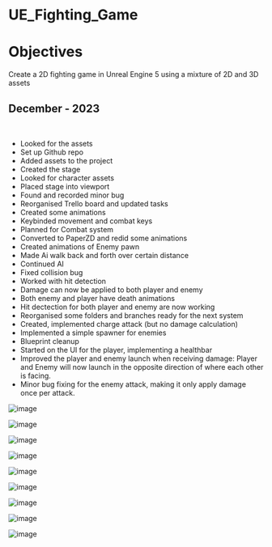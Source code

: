 # UE_Fighting_Game

<h1><strong>Objectives</strong></h1>
<p>Create a 2D fighting game in Unreal Engine 5 using a mixture of 2D and 3D assets</p>

<h2> December - 2023 </h2><br>

<ul>
  <li>Looked for the assets</li>
  <li>Set up Github repo</li>
  <li>Added assets to the project</li>
  <li>Created the stage</li>
  <li>Looked for character assets</li>
  <li>Placed stage into viewport</li>
  <li>Found and recorded minor bug</li>
  <li>Reorganised Trello board and updated tasks</li>
  <li>Created some animations</li>
  <li>Keybinded movement and combat keys</li>
  <li>Planned for Combat system</li>
  <li>Converted to PaperZD and redid some animations</li>
  <li>Created animations of Enemy pawn</li>
  <li>Made Ai walk back and forth over certain distance</li>
  <li>Continued AI</li>
  <li>Fixed collision bug</li>
  <li>Worked with hit detection</li>
  <li>Damage can now be applied to both player and enemy</li>
  <li>Both enemy and player have death animations</li>
  <li>Hit dectection for both player and enemy are now working</li>
  <li>Reorganised some folders and branches ready for the next system</li>
  <li>Created, implemented charge attack (but no damage calculation)</li>
  <li>Implemented a simple spawner for enemies</li>
  <li>Blueprint cleanup</li>
  <li>Started on the UI for the player, implementing a healthbar</li>
  <li>Improved the player and enemy launch when receiving damage: Player and Enemy will now launch in the opposite direction of where each other is facing.</li>
  <li>Minor bug fixing for the enemy attack, making it only apply damage once per attack.</li>
</ul>


![image](https://github.com/MonoDevXX23/UE_Fighting_Game/assets/141320840/8f8de914-5746-417f-a948-08bec53a3936)

![image](https://github.com/MonoDevXX23/UE_Fighting_Game/assets/141320840/7a9cc830-dfd3-4d2a-b274-dde859caefd8)<br>

![image](https://github.com/MonoDevXX23/UE_Fighting_Game/assets/141320840/3530776a-af96-489e-8b8e-ab4f1e96bace)<br>

![image](https://github.com/MonoDevXX23/UE_Fighting_Game/assets/141320840/6048c850-3511-4c30-a754-5a95d3b9a592)<br>

![image](https://github.com/MonoDevXX23/UE_Fighting_Game/assets/141320840/c3a2c6d5-84f1-4059-8bdd-34a459f7ab24)<br>

![image](https://github.com/MonoDevXX23/UE_Fighting_Game/assets/141320840/1bb655f1-283f-4982-b0a1-c2d931036cdb)

![image](https://github.com/MonoDevXX23/UE_Fighting_Game/assets/141320840/536e50d8-7fbf-4ab4-8c70-f57f6a81ebad)

![image](https://github.com/MonoDevXX23/UE_Fighting_Game/assets/141320840/9f4bbc74-58f9-471d-bb51-ad5b326d474c)

![image](https://github.com/MonoDevXX23/UE_Fighting_Game/assets/141320840/65455a1b-641f-419e-b07a-4c932c1425b3)



